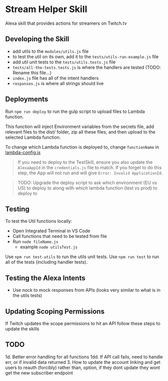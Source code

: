 # Stream Helper Skill
Alexa skill that provides actions for streamers on Twitch.tv

## Developing the Skill
- add utils to the `modules/utils.js` file
- to test the util on its own, add it to the `tests/utils-run-example.js` file
- add util unit tests to the `tests/utils.tests.js` file
- `tests/all-the-tests.tests.js` is where the handlers are tested (TODO: Rename this file...)
- `index.js` file has all of the intent handlers
- `responses.js` is where all strings should live

## Deployments
Run `npm run deploy` to run the gulp script to upload files to Lambda function.

This function will inject Environment variables from the secrets file, add relevant files to the dist/ folder, zip all these files, and then upload to the selected Lambda function.

To change which Lambda function is deployed to, change `functionName` in [lambda-config.js](./src/lambda-config.js)

> If you need to deploy to the TestSkill, ensure you also update the `AlexaAppId` in the `credentials.js` file to match. If you forget to do this step, the App will not run and will give `Error: Invalid ApplicationId`.

> TODO: Upgrade the deploy script to ask which environment (EU vs US) to deploy to along with which lambda function (test vs prod) to deploy to


## Testing

To test the Util functions locally:
- Open Integrated Terminal in VS Code
- Call functions that need to be tested from file
- Run `node fileName.js`
   - example `node utilsTest.js`

Use `npm run test-utils` to run the utils unit tests.
Use `npm run test` to run all of the tests (including handler tests).

## Testing the Alexa Intents

- Use nock to mock responses from APIs (looks very similar to what is in the utils tests)




## Updating Scoping Permissions
If Twitch updates the scope permissions to hit an API follow these steps to update the skills

## TODO
1d. Better error handling for all functions
1dd. If API call fails, need to handle err, or if invalid data returned
3. How to update the account linking and get users to reauth (forcibly) rather than, option, if they dont update they wont get the new subscriber endpoint
